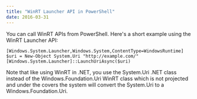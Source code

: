 ```yaml
---
title: "WinRT Launcher API in PowerShell"
date: 2016-03-31
---
```

<div xmlns="http://www.w3.org/1999/xhtml"><div>
  You can call WinRT APIs from PowerShell. Here's a short example using the WinRT Launcher API:
  <pre><code>[Windows.System.Launcher,Windows.System,ContentType=WindowsRuntime]<br />$uri = New-Object System.Uri "http://example.com/"<br />[Windows.System.Launcher]::LaunchUriAsync($uri)</code></pre>Note
  that like using WinRT in .NET, you use the System.Uri .NET class instead of the Windows.Foundation.Uri WinRT class which is not projected and under the covers the system will convert the System.Uri
  to a Windows.Foundation.Uri.
</div></div>
